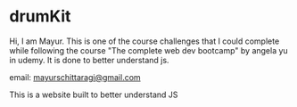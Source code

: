 # drumKit
Hi, I am Mayur. 
This is one of the course challenges that I could complete while following the course "The complete web dev bootcamp" by angela yu in udemy.
It is done to better understand js.






email: mayurschittaragi@gmail.com

This is a website built to better understand JS

